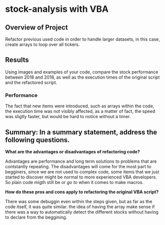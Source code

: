 # stock-analysis with VBA

## Overview of Project

Refactor previous used code in order to handle larger datasets, in this case, create arrays to loop over all tickers.

## Results
Using images and examples of your code, compare the stock performance between 2018 and 2018, as well as the execution times of the original script and the refactored script.

### Performance

The fact that new items were introduced, such as arrays within the code, the execution time was not visibly affected, as a matter of fact, the speed was sligtly faster, but would be hard to notice without a timer.

## Summary: In a summary statement, address the following questions.

**What are the advantages or disadvantages of refactoring code?**

Advantages are performance and long term solutions to problems that are contstantly repeating.  The disadvantages will come for the most part to begginers, since we are not used to complex code, some items that we just started to discover might be normal to more experienced VBA developers.  So plain code migth still be or *go to* when it comes to make macros.


**How do these pros and cons apply to refactoring the original VBA script?**

There was some debuggin even within the steps given, but as far as the code itself, it was quite similar. the idea of having the array make sense if there was a way to automatically detect the different stocks without having to declare from the beggining.